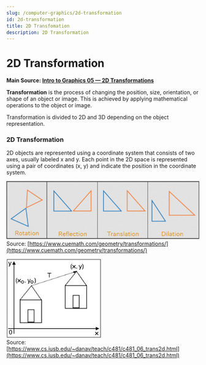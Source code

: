 ```yaml
---
slug: /computer-graphics/2d-transformation
id: 2d-transformation
title: 2D Transfomation
description: 2D Transformation
---
```


# 2D Transformation

**Main Source: [Intro to Graphics 05 — 2D Transformations](https://youtu.be/EKN7dTJ4ep8)**

**Transformation** is the process of changing the position, size, orientation, or shape of an object or image. This is achieved by applying mathematical operations to the object or image.

Transformation is divided to 2D and 3D depending on the object representation.

### 2D Transformation

2D objects are represented using a coordinate system that consists of two axes, usually labeled x and y. Each point in the 2D space is represented using a pair of coordinates (x, y) and indicate the position in the coordinate system.

![Example of 2D Transformation such as rotation, reflection, translation, dilation](./transformation-example-1.png)  
Source: [https://www.cuemath.com/geometry/transformations/](https://www.cuemath.com/geometry/transformations/)

![A house moving from start to the end point using translation](./transformation-example-2.png)  
Source: [https://www.cs.iusb.edu/~danav/teach/c481/c481_06_trans2d.html](https://www.cs.iusb.edu/~danav/teach/c481/c481_06_trans2d.html)
